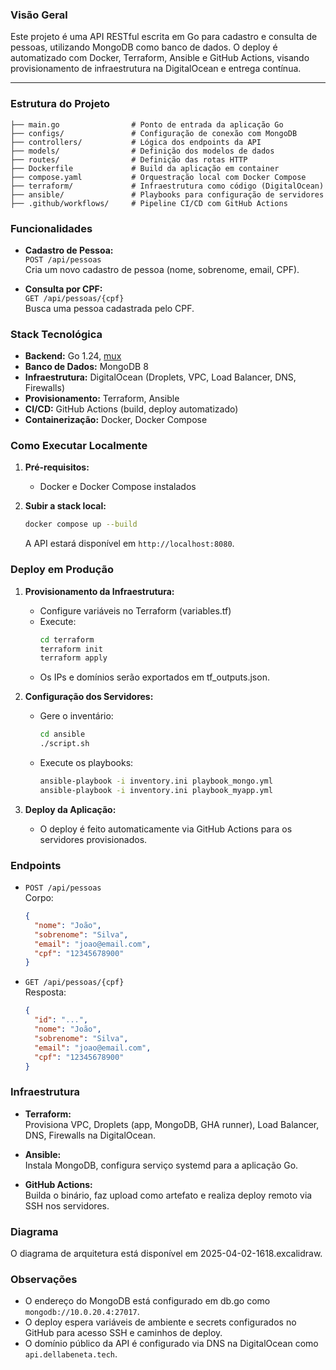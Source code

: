 ### Visão Geral

Este projeto é uma API RESTful escrita em Go para cadastro e consulta de pessoas, utilizando MongoDB como banco de dados. O deploy é automatizado com Docker, Terraform, Ansible e GitHub Actions, visando provisionamento de infraestrutura na DigitalOcean e entrega contínua.

---

### Estrutura do Projeto

```
├── main.go                # Ponto de entrada da aplicação Go
├── configs/               # Configuração de conexão com MongoDB
├── controllers/           # Lógica dos endpoints da API
├── models/                # Definição dos modelos de dados
├── routes/                # Definição das rotas HTTP
├── Dockerfile             # Build da aplicação em container
├── compose.yaml           # Orquestração local com Docker Compose
├── terraform/             # Infraestrutura como código (DigitalOcean)
├── ansible/               # Playbooks para configuração de servidores
├── .github/workflows/     # Pipeline CI/CD com GitHub Actions
```


### Funcionalidades

- **Cadastro de Pessoa:**  
  `POST /api/pessoas`  
  Cria um novo cadastro de pessoa (nome, sobrenome, email, CPF).

- **Consulta por CPF:**  
  `GET /api/pessoas/{cpf}`  
  Busca uma pessoa cadastrada pelo CPF.


### Stack Tecnológica

- **Backend:** Go 1.24, [mux](https://github.com/gorilla/mux)
- **Banco de Dados:** MongoDB 8
- **Infraestrutura:** DigitalOcean (Droplets, VPC, Load Balancer, DNS, Firewalls)
- **Provisionamento:** Terraform, Ansible
- **CI/CD:** GitHub Actions (build, deploy automatizado)
- **Containerização:** Docker, Docker Compose


### Como Executar Localmente

1. **Pré-requisitos:**  
   - Docker e Docker Compose instalados

2. **Subir a stack local:**  
   ```sh
   docker compose up --build
   ```
   A API estará disponível em `http://localhost:8080`.


### Deploy em Produção

1. **Provisionamento da Infraestrutura:**  
   - Configure variáveis no Terraform (variables.tf)
   - Execute:
     ```sh
     cd terraform
     terraform init
     terraform apply
     ```
   - Os IPs e domínios serão exportados em tf_outputs.json.

2. **Configuração dos Servidores:**  
   - Gere o inventário:
     ```sh
     cd ansible
     ./script.sh
     ```
   - Execute os playbooks:
     ```sh
     ansible-playbook -i inventory.ini playbook_mongo.yml
     ansible-playbook -i inventory.ini playbook_myapp.yml
     ```

3. **Deploy da Aplicação:**  
   - O deploy é feito automaticamente via GitHub Actions para os servidores provisionados.


### Endpoints

- `POST /api/pessoas`  
  Corpo:
  ```json
  {
    "nome": "João",
    "sobrenome": "Silva",
    "email": "joao@email.com",
    "cpf": "12345678900"
  }
  ```

- `GET /api/pessoas/{cpf}`  
  Resposta:
  ```json
  {
    "id": "...",
    "nome": "João",
    "sobrenome": "Silva",
    "email": "joao@email.com",
    "cpf": "12345678900"
  }
  ```


### Infraestrutura

- **Terraform:**  
  Provisiona VPC, Droplets (app, MongoDB, GHA runner), Load Balancer, DNS, Firewalls na DigitalOcean.

- **Ansible:**  
  Instala MongoDB, configura serviço systemd para a aplicação Go.

- **GitHub Actions:**  
  Builda o binário, faz upload como artefato e realiza deploy remoto via SSH nos servidores.


### Diagrama

O diagrama de arquitetura está disponível em 2025-04-02-1618.excalidraw.


### Observações

- O endereço do MongoDB está configurado em db.go como `mongodb://10.0.20.4:27017`.
- O deploy espera variáveis de ambiente e secrets configurados no GitHub para acesso SSH e caminhos de deploy.
- O domínio público da API é configurado via DNS na DigitalOcean como `api.dellabeneta.tech`.